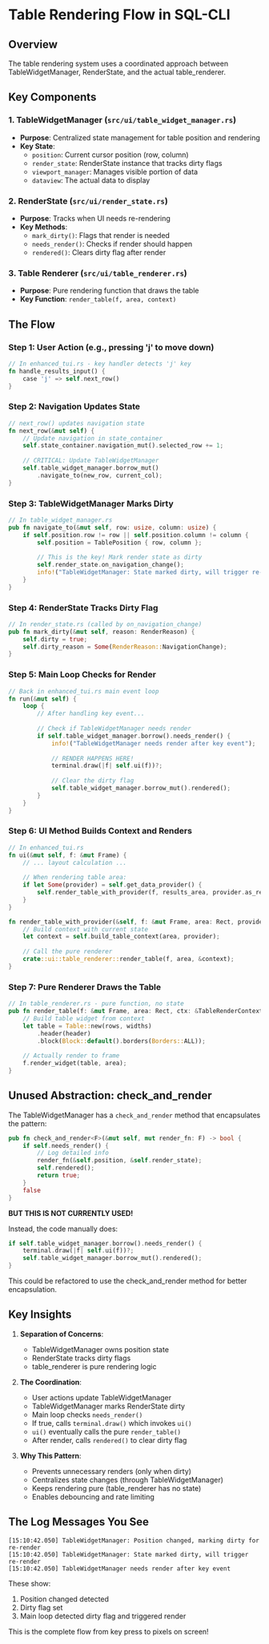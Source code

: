# Table Rendering Flow in SQL-CLI

## Overview
The table rendering system uses a coordinated approach between TableWidgetManager, RenderState, and the actual table_renderer.

## Key Components

### 1. TableWidgetManager (`src/ui/table_widget_manager.rs`)
- **Purpose**: Centralized state management for table position and rendering
- **Key State**:
  - `position`: Current cursor position (row, column)
  - `render_state`: RenderState instance that tracks dirty flags
  - `viewport_manager`: Manages visible portion of data
  - `dataview`: The actual data to display

### 2. RenderState (`src/ui/render_state.rs`)
- **Purpose**: Tracks when UI needs re-rendering
- **Key Methods**:
  - `mark_dirty()`: Flags that render is needed
  - `needs_render()`: Checks if render should happen
  - `rendered()`: Clears dirty flag after render

### 3. Table Renderer (`src/ui/table_renderer.rs`)
- **Purpose**: Pure rendering function that draws the table
- **Key Function**: `render_table(f, area, context)`

## The Flow

### Step 1: User Action (e.g., pressing 'j' to move down)
```rust
// In enhanced_tui.rs - key handler detects 'j' key
fn handle_results_input() {
    case 'j' => self.next_row()
}
```

### Step 2: Navigation Updates State
```rust
// next_row() updates navigation state
fn next_row(&mut self) {
    // Update navigation in state_container
    self.state_container.navigation_mut().selected_row += 1;
    
    // CRITICAL: Update TableWidgetManager
    self.table_widget_manager.borrow_mut()
        .navigate_to(new_row, current_col);
}
```

### Step 3: TableWidgetManager Marks Dirty
```rust
// In table_widget_manager.rs
pub fn navigate_to(&mut self, row: usize, column: usize) {
    if self.position.row != row || self.position.column != column {
        self.position = TablePosition { row, column };
        
        // This is the key! Mark render state as dirty
        self.render_state.on_navigation_change();
        info!("TableWidgetManager: State marked dirty, will trigger re-render");
    }
}
```

### Step 4: RenderState Tracks Dirty Flag
```rust
// In render_state.rs (called by on_navigation_change)
pub fn mark_dirty(&mut self, reason: RenderReason) {
    self.dirty = true;
    self.dirty_reason = Some(RenderReason::NavigationChange);
}
```

### Step 5: Main Loop Checks for Render
```rust
// Back in enhanced_tui.rs main event loop
fn run(&mut self) {
    loop {
        // After handling key event...
        
        // Check if TableWidgetManager needs render
        if self.table_widget_manager.borrow().needs_render() {
            info!("TableWidgetManager needs render after key event");
            
            // RENDER HAPPENS HERE!
            terminal.draw(|f| self.ui(f))?;
            
            // Clear the dirty flag
            self.table_widget_manager.borrow_mut().rendered();
        }
    }
}
```

### Step 6: UI Method Builds Context and Renders
```rust
// In enhanced_tui.rs
fn ui(&mut self, f: &mut Frame) {
    // ... layout calculation ...
    
    // When rendering table area:
    if let Some(provider) = self.get_data_provider() {
        self.render_table_with_provider(f, results_area, provider.as_ref());
    }
}

fn render_table_with_provider(&self, f: &mut Frame, area: Rect, provider: &dyn DataProvider) {
    // Build context with current state
    let context = self.build_table_context(area, provider);
    
    // Call the pure renderer
    crate::ui::table_renderer::render_table(f, area, &context);
}
```

### Step 7: Pure Renderer Draws the Table
```rust
// In table_renderer.rs - pure function, no state
pub fn render_table(f: &mut Frame, area: Rect, ctx: &TableRenderContext) {
    // Build table widget from context
    let table = Table::new(rows, widths)
        .header(header)
        .block(Block::default().borders(Borders::ALL));
    
    // Actually render to frame
    f.render_widget(table, area);
}
```

## Unused Abstraction: check_and_render

The TableWidgetManager has a `check_and_render` method that encapsulates the pattern:
```rust
pub fn check_and_render<F>(&mut self, mut render_fn: F) -> bool {
    if self.needs_render() {
        // Log detailed info
        render_fn(&self.position, &self.render_state);
        self.rendered();
        return true;
    }
    false
}
```

**BUT THIS IS NOT CURRENTLY USED!** 

Instead, the code manually does:
```rust
if self.table_widget_manager.borrow().needs_render() {
    terminal.draw(|f| self.ui(f))?;
    self.table_widget_manager.borrow_mut().rendered();
}
```

This could be refactored to use the check_and_render method for better encapsulation.

## Key Insights

1. **Separation of Concerns**:
   - TableWidgetManager owns position state
   - RenderState tracks dirty flags
   - table_renderer is pure rendering logic

2. **The Coordination**:
   - User actions update TableWidgetManager
   - TableWidgetManager marks RenderState dirty
   - Main loop checks `needs_render()`
   - If true, calls `terminal.draw()` which invokes `ui()`
   - `ui()` eventually calls the pure `render_table()`
   - After render, calls `rendered()` to clear dirty flag

3. **Why This Pattern**:
   - Prevents unnecessary renders (only when dirty)
   - Centralizes state changes (through TableWidgetManager)
   - Keeps rendering pure (table_renderer has no state)
   - Enables debouncing and rate limiting

## The Log Messages You See

```
[15:10:42.050] TableWidgetManager: Position changed, marking dirty for re-render
[15:10:42.050] TableWidgetManager: State marked dirty, will trigger re-render
[15:10:42.050] TableWidgetManager needs render after key event
```

These show:
1. Position changed detected
2. Dirty flag set
3. Main loop detected dirty flag and triggered render

This is the complete flow from key press to pixels on screen!